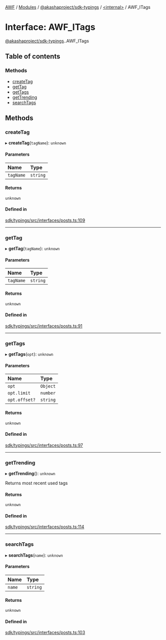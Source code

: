 [AWF](../README.md) / [Modules](../modules.md) / [@akashaproject/sdk-typings](../modules/akashaproject_sdk_typings.md) / [<internal\>](../modules/akashaproject_sdk_typings._internal_.md) / AWF\_ITags

# Interface: AWF\_ITags

[@akashaproject/sdk-typings](../modules/akashaproject_sdk_typings.md).[<internal>](../modules/akashaproject_sdk_typings._internal_.md).AWF_ITags

## Table of contents

### Methods

- [createTag](akashaproject_sdk_typings._internal_.AWF_ITags.md#createtag)
- [getTag](akashaproject_sdk_typings._internal_.AWF_ITags.md#gettag)
- [getTags](akashaproject_sdk_typings._internal_.AWF_ITags.md#gettags)
- [getTrending](akashaproject_sdk_typings._internal_.AWF_ITags.md#gettrending)
- [searchTags](akashaproject_sdk_typings._internal_.AWF_ITags.md#searchtags)

## Methods

### createTag

▸ **createTag**(`tagName`): `unknown`

#### Parameters

| Name | Type |
| :------ | :------ |
| `tagName` | `string` |

#### Returns

`unknown`

#### Defined in

[sdk/typings/src/interfaces/posts.ts:109](https://github.com/AKASHAorg/akasha-world-framework/blob/d81a7246/sdk/typings/src/interfaces/posts.ts#L109)

___

### getTag

▸ **getTag**(`tagName`): `unknown`

#### Parameters

| Name | Type |
| :------ | :------ |
| `tagName` | `string` |

#### Returns

`unknown`

#### Defined in

[sdk/typings/src/interfaces/posts.ts:91](https://github.com/AKASHAorg/akasha-world-framework/blob/d81a7246/sdk/typings/src/interfaces/posts.ts#L91)

___

### getTags

▸ **getTags**(`opt`): `unknown`

#### Parameters

| Name | Type |
| :------ | :------ |
| `opt` | `Object` |
| `opt.limit` | `number` |
| `opt.offset?` | `string` |

#### Returns

`unknown`

#### Defined in

[sdk/typings/src/interfaces/posts.ts:97](https://github.com/AKASHAorg/akasha-world-framework/blob/d81a7246/sdk/typings/src/interfaces/posts.ts#L97)

___

### getTrending

▸ **getTrending**(): `unknown`

Returns most recent used tags

#### Returns

`unknown`

#### Defined in

[sdk/typings/src/interfaces/posts.ts:114](https://github.com/AKASHAorg/akasha-world-framework/blob/d81a7246/sdk/typings/src/interfaces/posts.ts#L114)

___

### searchTags

▸ **searchTags**(`name`): `unknown`

#### Parameters

| Name | Type |
| :------ | :------ |
| `name` | `string` |

#### Returns

`unknown`

#### Defined in

[sdk/typings/src/interfaces/posts.ts:103](https://github.com/AKASHAorg/akasha-world-framework/blob/d81a7246/sdk/typings/src/interfaces/posts.ts#L103)
